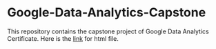 # Google-Data-Analytics-Capstone

This repository contains the capstone project of Google Data Analytics Certificate.
Here is the [link](https://htmlpreview.github.io/?https://github.com/bhushan-b-borude/Google-Data-Analytics-Capstone/blob/main/Capstone.html) for html file.

